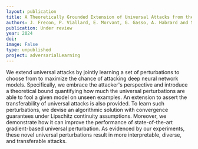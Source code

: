 ```yaml
---
layout: publication
title: A Theoretically Grounded Extension of Universal Attacks from the Attacker's Viewpoint
authors: J. Frecon, P. Viallard, E. Morvant, G. Gasso, A. Habrard and S. Canu
publication: Under review
year: 2024
doi:
image: False
type: unpublished
project: adversarialLearning
---
```



We extend universal attacks by jointly learning a set of perturbations to choose from to maximize the chance of attacking deep neural network models. Specifically, we embrace the attacker's perspective and introduce a theoretical bound quantifying how much the universal perturbations are able to fool a given model on unseen examples. An extension to assert the transferability of universal attacks is also provided. To learn such perturbations, we devise an algorithmic solution with convergence guarantees under Lipschitz continuity assumptions. Moreover, we demonstrate how it can improve the performance of state-of-the-art gradient-based universal perturbation. As evidenced by our experiments, these novel universal perturbations result in more interpretable, diverse, and transferable attacks.
